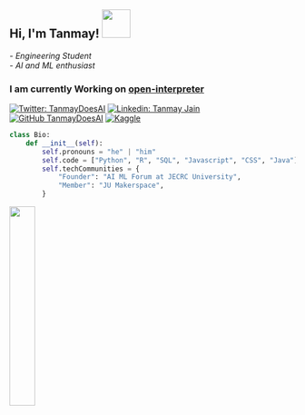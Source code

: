 <h2> Hi, I'm Tanmay! <img src="https://media.giphy.com/media/mGcNjsfWAjY5AEZNw6/giphy.gif" width="50"></h2>
<p><em>- Engineering Student</em></br>
<em>- AI and ML enthusiast</em>
</p>
<h3>I am currently Working on <a href="https://github.com/KillianLucas/open-interpreter">open-interpreter</a></h3>

[![Twitter: TanmayDoesAI](https://img.shields.io/twitter/follow/tanmaydoesai?style=social)](https://twitter.com/Tanmaydoesai)
[![Linkedin: Tanmay Jain](https://img.shields.io/badge/-Tanmay-blue?style=flat-square&logo=Linkedin&logoColor=white&link=https://www.linkedin.com/in/tanmay-jain-1/)](https://www.linkedin.com/in/tanmay-jain-1/)
[![GitHub TanmayDoesAI](https://img.shields.io/github/followers/tanmaydoesai?style=social)](https://github.com/tanmaydoesai)
[![Kaggle](https://img.shields.io/badge/Kaggle-20BEFF?logo=Kaggle&logoColor=white)](https://www.kaggle.com/tanmay9516)

```python
class Bio:
    def __init__(self):
        self.pronouns = "he" | "him"
        self.code = ["Python", "R", "SQL", "Javascript", "CSS", "Java"]
        self.techCommunities = {
            "Founder": "AI ML Forum at JECRC University",
            "Member": "JU Makerspace",
        }
```
<img align= "left" width=30% src="https://github-readme-stats.vercel.app/api/top-langs/?username=Tanmaydoesai&layout=compact" />
